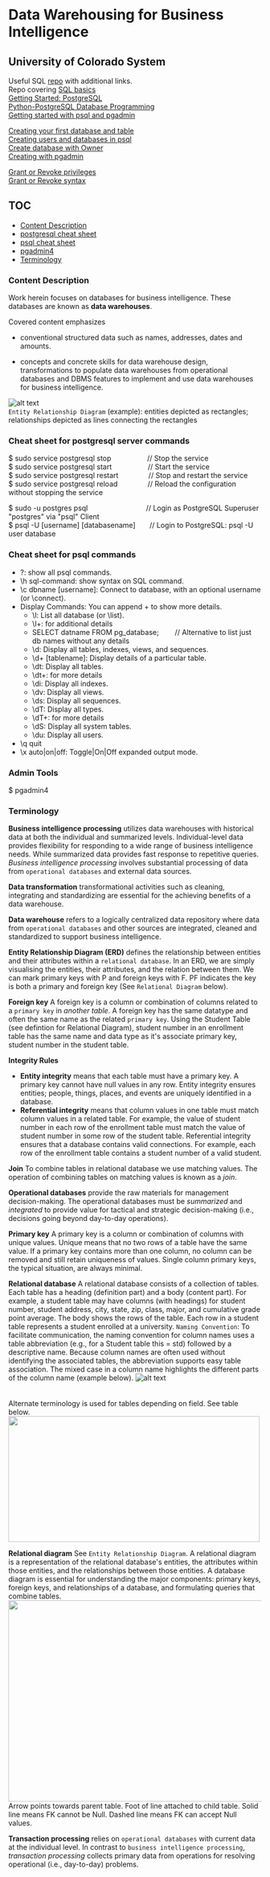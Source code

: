 # Data Warehousing for Business Intelligence
## University of Colorado System

Useful SQL [repo](https://github.com/jenniferp1/technicals) with additional links. <br>
Repo covering [SQL basics](https://github.com/jenniferp1/sql_basics) <br>
[Getting Started: PostgreSQL](https://www3.ntu.edu.sg/home/ehchua/programming/sql/PostgreSQL_GetStarted.html) <br>
[Python-PostgreSQL Database Programming](https://www3.ntu.edu.sg/home/ehchua/programming/webprogramming/Python2_Apps.html#Python-PostgreSQL) <br>
[Getting started with psql and pgadmin](https://www.guru99.com/postgresql-create-alter-add-user.html) <br>

[Creating your first database and table](https://www.geeksforgeeks.org/sql-create/) <br>
[Creating users and databases in psql](https://medium.com/coding-blocks/creating-user-database-and-adding-access-on-postgresql-8bfcd2f4a91e) <br>
[Create database with Owner](https://www.postgresql.org/docs/10/sql-createdatabase.html) <br>
[Creating with pgadmin](https://www.enterprisedb.com/postgres-tutorials/how-create-postgresql-database-and-users-using-psql-and-pgadmin) <br>

[Grant or Revoke privileges](https://www.ntchosting.com/encyclopedia/databases/postgresql/create-user/) <br>
[Grant or Revoke syntax](https://beginner-sql-tutorial.com/sql-grant-revoke-privileges-roles.htm) <br>

## TOC
- [Content Description](#content-description)
- [postgresql cheat sheet](#cheat-sheet-for-postgresql-server-commands)
- [psql cheat sheet](#cheat-sheet-for-psql-commands)
- [pgadmin4](#admin-tools)
- [Terminology](#terminology)

### Content Description

Work herein focuses on databases for business intelligence. These databases are known as **data warehouses**. 

Covered content emphasizes 
- conventional structured data such as names, addresses, dates and amounts.

- concepts and concrete skills for data warehouse design, transformations to populate data warehouses from operational databases and DBMS features to implement and use data warehouses for business intelligence.

![alt text](https://github.com/jenniferp1/data_warehousing_BI/blob/master/images/ERD.png) <br>
`Entity Relationship Diagram` (example): entities depicted as rectangles; relationships depicted as lines connecting the rectangles

### Cheat sheet for postgresql server commands
$ sudo service postgresql stop     &emsp;&emsp;&nbsp;&nbsp;&nbsp;&emsp;&emsp;// Stop the service <br>
$ sudo service postgresql start    &emsp;&emsp;&nbsp;&nbsp;&nbsp;&emsp;&emsp;// Start the service <br>
$ sudo service postgresql restart  &emsp;&emsp;&emsp;&emsp;// Stop and restart the service <br>
$ sudo service postgresql reload   &emsp;&emsp;&emsp;&emsp;// Reload the configuration without stopping the service <br>

$ sudo -u postgres psql            &emsp;&emsp;&emsp;&emsp;&emsp;&emsp;&emsp;&emsp;// Login as PostgreSQL Superuser "postgres" via "psql" Client <br>
$ psql -U [username] [databasename]&emsp;&emsp;// Login to PostgreSQL: psql -U user database


### Cheat sheet for psql commands
- \?: show all psql commands.
- \h sql-command: show syntax on SQL command.
- \c dbname [username]: Connect to database, with an optional username (or \connect).
- Display Commands: You can append + to show more details.
  - \l: List all database (or \list).
  - \l+: for additional details
  - SELECT datname FROM pg_database;  &emsp;&emsp;// Alternative to list just db names without any details
  - \d: Display all tables, indexes, views, and sequences.
  - \d+ [tablename]: Display details of a particular table.
  - \dt: Display all tables.
  - \dt+: for more details
  - \di: Display all indexes.
  - \dv: Display all views.
  - \ds: Display all sequences.
  - \dT: Display all types.
  - \dT+: for more details
  - \dS: Display all system tables.
  - \du: Display all users.
- \q quit
- \x auto|on|off: Toggle|On|Off expanded output mode.

### Admin Tools
$ pgadmin4

### Terminology

**Business intelligence processing** utilizes data warehouses with historical data at both the individual and summarized levels.  Individual-level data provides flexibility for responding to a wide range of business intelligence needs. While summarized data provides fast response to repetitive queries.  *Business intelligence processing* involves substantial processing of data from `operational databases` and external data sources. 

**Data transformation** transformational activities such as cleaning, integrating and standardizing are essential for the achieving benefits of a data warehouse.

**Data warehouse** refers to a logically centralized data repository where data from `operational databases` and other sources are integrated, cleaned and standardized to support business intelligence.

**Entity Relationship Diagram (ERD)** defines the relationship between entities and their attributes within a `relational database`. In an ERD, we are simply visualising the entities, their attributes, and the relation between them. We can mark primary keys with P and foreign keys with F. PF indicates the key is both a primary and foreign key (See `Relational Diagram` below).

**Foreign key** A foreign key is a column or combination of columns related to a `primary key` in *another table*. A foreign key has the same datatype and often the same name as the related `primary key`. Using the Student Table (see defintion for Relational Diagram), student number in an enrollment table has the same name and data type as it's associate primary key, student number in the student table. 

**Integrity Rules** 
- **Entity integrity** means that each table must have a primary key. A primary key cannot have null values in any row. Entity integrity ensures entities; people, things, places, and events are uniquely identified in a database. <br>
- **Referential integrity** means that column values in one table must match column values in a related table. For example, the value of student number in each row of the enrollment table must match the value of student number in some row of the student table. Referential integrity ensures that a database contains valid connections. For example, each row of the enrollment table contains a student number of a valid student. <br>

**Join** To combine tables in relational database we use matching values. The operation of combining tables on matching values is known as a *join*.

**Operational databases** provide the raw materials for management decision-making. The operational databases must be *summarized* and *integrated* to provide value for tactical and strategic decision-making (i.e., decisions going beyond day-to-day operations).

**Primary key**  A primary key is a column or combination of columns with unique values. Unique means that no two rows of a table have the same value.  If a primary key contains more than one column, no column can be removed and still retain uniqueness of values. Single column primary keys, the typical situation, are always minimal.

**Relational database** A relational database consists of a collection of tables. Each table has a heading (definition part) and a body (content part).  For example, a student table may have columns (with headings) for student number, student address, city, state, zip, class, major, and cumulative grade point average.
The body shows the rows of the table. Each row in a student table represents a student enrolled at a university. `Naming Convention`: To facilitate communication, the naming convention for column names uses a table abbreviation (e.g., for a Student table this = std) followed by a descriptive name.
Because column names are often used without identifying the associated tables, the abbreviation supports easy table association. The mixed case in a column name highlights the different parts of the column name (example below).
![alt text](https://github.com/jenniferp1/data_warehousing_BI/blob/master/images/NameConvention.png) <br>
<br>
<br>
Alternate terminology is used for tables depending on field.  See table below. <br>
<img src="https://github.com/jenniferp1/data_warehousing_BI/blob/master/images/AltTermTable.png" width="500" height="250"/> <br>

**Relational diagram** See `Entity Relationship Diagram`. A relational diagram is a representation of the relational database's entities, the attributes within those entities, and the relationships between those entities. A database diagram is essential for understanding the major components: primary keys, foreign keys, and relationships of a database, and formulating queries that combine tables.
<img src="https://github.com/jenniferp1/data_warehousing_BI/blob/master/images/RelationalDiagram.png" width="550" height="400"/> <br>
Arrow points towards parent table.  Foot of line attached to child table.  Solid line means FK cannot be Null.  Dashed line means FK can accept Null values. <br>

**Transaction processing** relies on `operational databases` with current data at the individual level. In contrast to `business intelligence processing`, *transaction processing* collects primary data from operations for resolving operational (i.e., day-to-day) problems.






